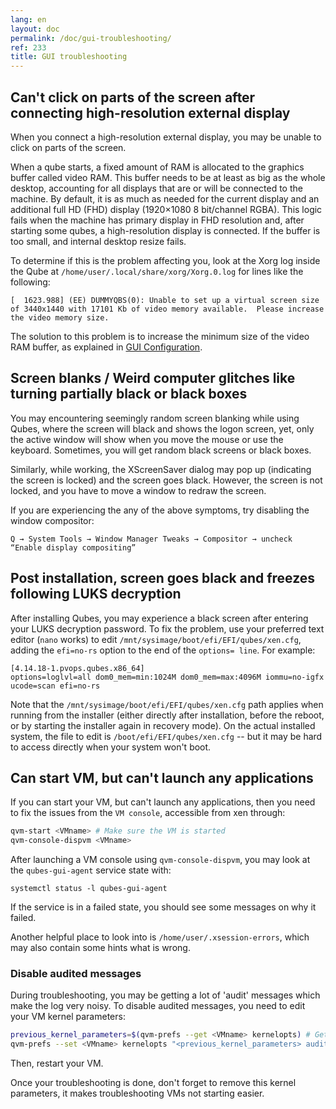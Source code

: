 ```yaml
---
lang: en
layout: doc
permalink: /doc/gui-troubleshooting/
ref: 233
title: GUI troubleshooting
---
```


## Can't click on parts of the screen after connecting high-resolution external display

When you connect a high-resolution external display, you may be unable to click on parts of the screen.

When a qube starts, a fixed amount of RAM is allocated to the graphics buffer called video RAM.
This buffer needs to be at least as big as the whole desktop, accounting for all displays that are or will be connected to the machine.
By default, it is as much as needed for the current display and an additional full HD (FHD) display (1920×1080 8 bit/channel RGBA).
This logic fails when the machine has primary display in FHD resolution and, after starting some qubes, a high-resolution display is connected.
If the buffer is too small, and internal desktop resize fails.

To determine if this is the problem affecting you, look at the Xorg log inside the Qube at `/home/user/.local/share/xorg/Xorg.0.log` for lines like the following:

~~~
[  1623.988] (EE) DUMMYQBS(0): Unable to set up a virtual screen size of 3440x1440 with 17101 Kb of video memory available.  Please increase the video memory size.
~~~

The solution to this problem is to increase the minimum size of the video RAM buffer, as explained in [GUI Configuration](/doc/gui-configuration/#video-ram-adjustment-for-high-resolution-displays).

## Screen blanks / Weird computer glitches like turning partially black or black boxes

You may encountering seemingly random screen blanking while using Qubes, where the screen will black and shows the logon screen, yet, only the active window will show when you move the mouse or use the keyboard. Sometimes, you will get random black screens or black boxes.

Similarly, while working, the XScreenSaver dialog may pop up (indicating the screen is locked) and the screen goes black. However, the screen is not locked, and you have to move a window to redraw the screen.

If you are experiencing the any of the above symptoms, try disabling the window compositor:

`
    Q → System Tools → Window Manager Tweaks → Compositor → uncheck “Enable display compositing”
`

## Post installation, screen goes black and freezes following LUKS decryption

After installing Qubes, you may experience a black screen after entering your LUKS decryption password.
To fix the problem, use your preferred text editor (`nano` works) to edit `/mnt/sysimage/boot/efi/EFI/qubes/xen.cfg`, adding the `efi=no-rs` option to the end of the `options= line`. For example:

~~~
[4.14.18-1.pvops.qubes.x86_64]
options=loglvl=all dom0_mem=min:1024M dom0_mem=max:4096M iommu=no-igfx ucode=scan efi=no-rs
~~~

Note that the `/mnt/sysimage/boot/efi/EFI/qubes/xen.cfg` path applies when running from the installer (either directly after installation, before the reboot, or by starting the installer again in recovery mode). On the actual installed system, the file to edit is `/boot/efi/EFI/qubes/xen.cfg` -- but it may be hard to access directly when your system won't boot.

## Can start VM, but can't launch any applications

If you can start your VM, but can't launch any applications, then you need to fix the issues from the `VM console`, accessible from xen through:

```sh
qvm-start <VMname> # Make sure the VM is started
qvm-console-dispvm <VMname>
```

After launching a VM console using `qvm-console-dispvm`, you may look at the `qubes-gui-agent` service state with:

~~~
systemctl status -l qubes-gui-agent
~~~

If the service is in a failed state, you should see some messages on why it failed.

Another helpful place to look into is `/home/user/.xsession-errors`, which may also contain some hints what is wrong.

### Disable audited messages

During troubleshooting, you may be getting a lot of 'audit' messages which make the log very noisy.
To disable audited messages, you need to edit your VM kernel parameters:

```sh
previous_kernel_parameters=$(qvm-prefs --get <VMname> kernelopts) # Get current kernel parameters
qvm-prefs --set <VMname> kernelopts "<previous_kernel_parameters> audit=0"
```

Then, restart your VM.

Once your troubleshooting is done, don't forget to remove this kernel parameters, it makes troubleshooting VMs not starting easier.
